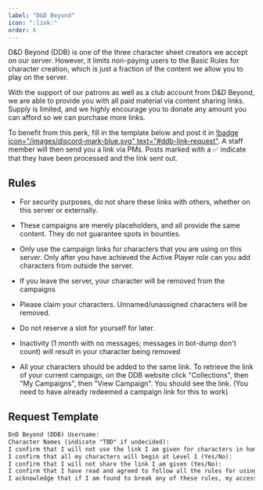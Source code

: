 ```yaml
---
label: "D&D Beyond"
icon: ":link:"
order: 6
---
```

<style>
h1:before { 
  content: "🔗 ";
}
</style>

D&D Beyond (DDB) is one of the three character sheet creators we accept on our server. However, it limits non-paying users to the Basic Rules for character creation, which is just a fraction of the content we allow you to play on the server.

With the support of our patrons as well as a club account from D&D Beyond, we are able to provide you with all paid material via content sharing links. Supply is limited, and we highly encourage you to donate any amount you can afford so we can purchase more links.

To benefit from this perk, fill in the template below and post it in [!badge icon="/images/discord-mark-blue.svg" text="#ddb-link-request"](https://discord.com/channels/512870694883950598/756319993616138310). A staff member will then send you a link via PMs. Posts marked with a ✅ indicate that they have been processed and the link sent out.

## Rules

- For security purposes, do not share these links with others, whether on this server or externally.

- These campaigns are merely placeholders, and all provide the same content. They do not guarantee spots in bounties.

- Only use the campaign links for characters that you are using on this server. Only after you have achieved the Active Player role can you add characters from outside the server.

- If you leave the server, your character will be removed from the campaigns

- Please claim your characters. Unnamed/unassigned characters will be removed.

- Do not reserve a slot for yourself for later. 

- Inactivity (1 month with no messages; messages in bot-dump don't count) will result in your character being removed

- All your characters should be added to the same link. To retrieve the link of your current campaign, on the DDB website click "Collections", then "My Campaigns", then "View Campaign". You should see the link. (You need to have already redeemed a campaign link for this to work)

## Request Template

```md 
DnD Beyond (DDB) Username: 
Character Names (indicate "TBD" if undecided): 
I confirm that I will not use the link I am given for characters in home games or external servers (Yes/No): 
I confirm that all my characters will begin at Level 1 (Yes/No): 
I confirm that I will not share the link I am given (Yes/No): 
I confirm that I have read and agreed to follow all the rules for using the DDB links (Yes/No): 
I acknowledge that if I am found to break any of these rules, my access to the DDB links may be revoked without notice (Yes/No): 
```